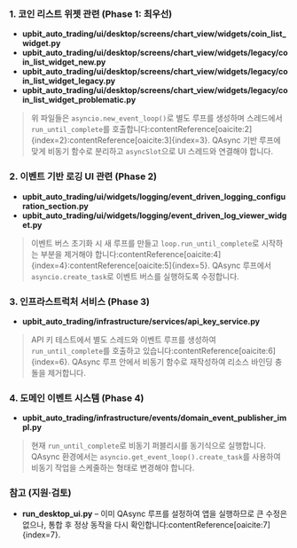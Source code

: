 ### 1. 코인 리스트 위젯 관련 (Phase 1: 최우선)
- **upbit_auto_trading/ui/desktop/screens/chart_view/widgets/coin_list_widget.py**
- **upbit_auto_trading/ui/desktop/screens/chart_view/widgets/legacy/coin_list_widget_new.py**
- **upbit_auto_trading/ui/desktop/screens/chart_view/widgets/legacy/coin_list_widget_legacy.py**
- **upbit_auto_trading/ui/desktop/screens/chart_view/widgets/legacy/coin_list_widget_problematic.py**

> 위 파일들은 `asyncio.new_event_loop()`로 별도 루프를 생성하며 스레드에서 `run_until_complete`를 호출합니다:contentReference[oaicite:2]{index=2}:contentReference[oaicite:3]{index=3}. QAsync 기반 루프에 맞게 비동기 함수로 분리하고 `asyncSlot`으로 UI 스레드와 연결해야 합니다.

### 2. 이벤트 기반 로깅 UI 관련 (Phase 2)
- **upbit_auto_trading/ui/widgets/logging/event_driven_logging_configuration_section.py**
- **upbit_auto_trading/ui/widgets/logging/event_driven_log_viewer_widget.py**

> 이벤트 버스 초기화 시 새 루프를 만들고 `loop.run_until_complete`로 시작하는 부분을 제거해야 합니다:contentReference[oaicite:4]{index=4}:contentReference[oaicite:5]{index=5}. QAsync 루프에서 `asyncio.create_task`로 이벤트 버스를 실행하도록 수정합니다.

### 3. 인프라스트럭처 서비스 (Phase 3)
- **upbit_auto_trading/infrastructure/services/api_key_service.py**

> API 키 테스트에서 별도 스레드와 이벤트 루프를 생성하여 `run_until_complete`를 호출하고 있습니다:contentReference[oaicite:6]{index=6}. QAsync 루프 안에서 비동기 함수로 재작성하여 리소스 바인딩 충돌을 제거합니다.

### 4. 도메인 이벤트 시스템 (Phase 4)
- **upbit_auto_trading/infrastructure/events/domain_event_publisher_impl.py**

> 현재 `run_until_complete`로 비동기 퍼블리시를 동기식으로 실행합니다. QAsync 환경에서는 `asyncio.get_event_loop().create_task`를 사용하여 비동기 작업을 스케줄하는 형태로 변경해야 합니다.

### 참고 (지원·검토)
- **run_desktop_ui.py** – 이미 QAsync 루프를 설정하여 앱을 실행하므로 큰 수정은 없으나, 통합 후 정상 동작을 다시 확인합니다:contentReference[oaicite:7]{index=7}.
